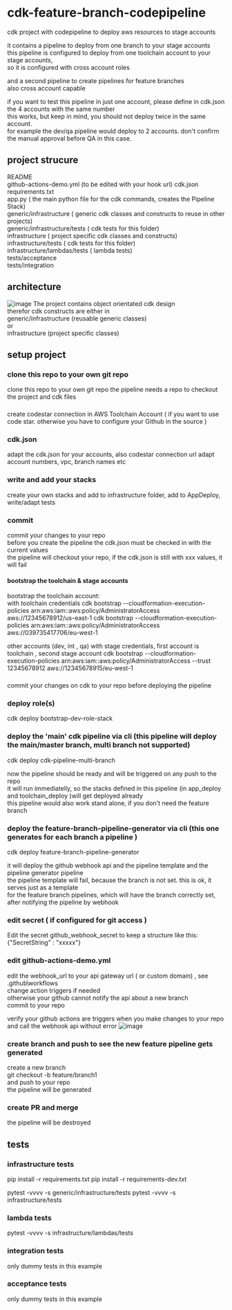 # cdk-feature-branch-codepipeline
cdk project with codepipeline to deploy aws resources to stage accounts  

it contains a pipeline to deploy from one branch to your stage accounts  
this pipeline is configured to deploy from one toolchain account to your stage accounts,   
so it is configured with cross account roles  

and a second pipeline to create pipelines for feature branches  
also cross account capable 

if you want to test this pipeline in just one account, please define in cdk.json the 4 accounts with the same number  
this works, but keep in mind, you should not deploy twice in the same account.  
for example the dev/qa pipeline would deploy to 2 accounts. don't confirm the manual approval before QA in this case.  


## project strucure
  
README  
github-actions-demo.yml (to be edited with your hook url)
cdk.json
requirements.txt  
app.py ( the main python file for the cdk commands, creates the Pipeline Stack)  
generic/infrastructure ( generic cdk classes and constructs to reuse in other projects)  
generic/infrastructure/tests ( cdk tests for this folder)  
infrastructure ( project specific cdk classes and constructs)  
infrastructure/tests ( cdk tests for this folder)  
infrastructure/lambdas/tests ( lambda tests)  
tests/acceptance  
tests/integration  

## architecture
![image](https://github.com/wolfgangunger/cdk-codepipeline-multibranch/blob/main/feature-pipeline.jpg)
The project contains object orientated cdk design  
therefor cdk constructs are either in   
generic/infrastructure (reusable generic classes)  
or  
infrastructure (project specific classes)  


## setup project
### clone this repo to your own git repo
clone this repo to your own git repo
the pipeline needs a repo to checkout the project and cdk files

###
create codestar connection in AWS Toolchain Account ( if you want to use code star. otherwise you have to configure your Github in the source )
### cdk.json
adapt the cdk.json for your accounts, also codestar connection url
adapt account numbers, vpc,  branch names etc
### write and add your stacks
create your own stacks and add to infrastructure folder, add to AppDeploy, write/adapt tests

### commit 
commit your changes to your repo  
before you create the pipeline the cdk.json must be checked in with the current values   
the pipeline will checkout your repo, if the cdk.json is still with xxx values, it will fail  

#### bootstrap the toolchain & stage accounts
bootstrap the toolchain account:  
with toolchain credentials
cdk bootstrap   --cloudformation-execution-policies arn:aws:iam::aws:policy/AdministratorAccess  aws://12345678912/us-east-1
cdk bootstrap   --cloudformation-execution-policies arn:aws:iam::aws:policy/AdministratorAccess  aws://039735417706/eu-west-1

other accounts (dev, int , qa)
with stage credentials, first account is toolchain , second stage account
cdk bootstrap --cloudformation-execution-policies arn:aws:iam::aws:policy/AdministratorAccess --trust 12345678912 aws://12345678915/eu-west-1

###
commit your changes on cdk to your repo before deploying the pipeline

### deploy role(s)
cdk deploy bootstrap-dev-role-stack

### deploy the 'main' cdk pipeline via cli    (this pipeline will deploy the main/master branch, multi branch not supported)
cdk deploy  cdk-pipeline-multi-branch
    
now the pipeline should be ready and will be triggered on any push to the repo   
it will run immediatelly, so the stacks defined in this pipeline (in app_deploy and toolchain_deploy )will get deployed already   
this pipeline would also work stand alone, if you don't need the feature branch   
  
### deploy the feature-branch-pipeline-generator via cli    (this one generates for each branch a pipeline )
cdk deploy feature-branch-pipeline-generator

it will deploy the github webhook api and the pipeline template and the pipeline generator pipeline    
the pipeline template will fail, because the branch is not set. this is ok, it serves just as a template   
for the feature branch pipelines, which will have the branch correctly set, after notifying the pipeline by webhook   

### edit secret ( if configured for git access )
Edit the secret github_webhook_secret to keep a structure like this:
{"SecretString" : "xxxxx"}

### edit github-actions-demo.yml
edit the webhook_url to your api gateway url ( or custom domain) , see .github\workflows   
change action triggers if needed   
otherwise your github cannot notify the api about a new branch  
commit to your repo 

verify your github actions are triggers when you make changes to your repo and call the webhook api without error
![image](https://github.com/wolfgangunger/cdk-codepipeline-multibranch/blob/main/github.jpg)

### create branch and push to see the new feature pipeline gets generated
create a new branch  
git checkout -b feature/branch1  
and push to your repo  
the pipeline will be generated

### create PR and merge 
the pipeline will be destroyed  

## tests
### infrastructure tests
pip install -r requirements.txt
pip install -r requirements-dev.txt

pytest -vvvv -s generic/infrastructure/tests
pytest -vvvv -s infrastructure/tests
### lambda tests 
pytest -vvvv -s infrastructure/lambdas/tests
### integration tests
only dummy tests in this example 
### acceptance tests
only dummy tests in this example 




